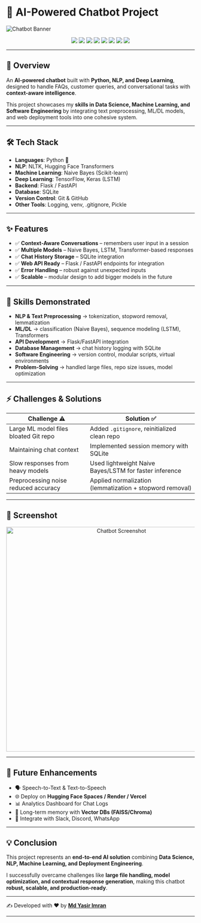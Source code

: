 # 🤖 AI-Powered Chatbot Project  

![Chatbot Banner](assets/chatbot-screenshot.png)  

<p align="center">
  <img src="https://img.shields.io/badge/Python-3.9-blue?logo=python" />
  <img src="https://img.shields.io/badge/TensorFlow-Deep%20Learning-orange?logo=tensorflow" />
  <img src="https://img.shields.io/badge/Keras-LSTM-red?logo=keras" />
  <img src="https://img.shields.io/badge/HuggingFace-Transformers-yellow?logo=huggingface" />
  <img src="https://img.shields.io/badge/NLTK-NLP-green?logo=python" />
  <img src="https://img.shields.io/badge/Flask-FastAPI-black?logo=flask" />
  <img src="https://img.shields.io/badge/SQLite-Database-blue?logo=sqlite" />
  <img src="https://img.shields.io/badge/GitHub-Version%20Control-lightgrey?logo=github" />
</p>  

---

## 🚀 Overview  
An **AI-powered chatbot** built with **Python, NLP, and Deep Learning**, designed to handle FAQs, customer queries, and conversational tasks with **context-aware intelligence**.  

This project showcases my **skills in Data Science, Machine Learning, and Software Engineering** by integrating text preprocessing, ML/DL models, and web deployment tools into one cohesive system.  

---

## 🛠️ Tech Stack  

- **Languages**: Python 🐍  
- **NLP**: NLTK, Hugging Face Transformers  
- **Machine Learning**: Naive Bayes (Scikit-learn)  
- **Deep Learning**: TensorFlow, Keras (LSTM)  
- **Backend**: Flask / FastAPI  
- **Database**: SQLite  
- **Version Control**: Git & GitHub  
- **Other Tools**: Logging, venv, .gitignore, Pickle  

---

## ✨ Features  

- ✅ **Context-Aware Conversations** – remembers user input in a session  
- ✅ **Multiple Models** – Naive Bayes, LSTM, Transformer-based responses  
- ✅ **Chat History Storage** – SQLite integration  
- ✅ **Web API Ready** – Flask / FastAPI endpoints for integration  
- ✅ **Error Handling** – robust against unexpected inputs  
- ✅ **Scalable** – modular design to add bigger models in the future  

---

## 🧠 Skills Demonstrated  

- **NLP & Text Preprocessing** → tokenization, stopword removal, lemmatization  
- **ML/DL** → classification (Naive Bayes), sequence modeling (LSTM), Transformers  
- **API Development** → Flask/FastAPI integration  
- **Database Management** → chat history logging with SQLite  
- **Software Engineering** → version control, modular scripts, virtual environments  
- **Problem-Solving** → handled large files, repo size issues, model optimization  

---

## ⚡ Challenges & Solutions  

| Challenge ⚠️ | Solution ✅ |
|--------------|------------|
| Large ML model files bloated Git repo | Added `.gitignore`, reinitialized clean repo |
| Maintaining chat context | Implemented session memory with SQLite |
| Slow responses from heavy models | Used lightweight Naive Bayes/LSTM for faster inference |
| Preprocessing noise reduced accuracy | Applied normalization (lemmatization + stopword removal) |

---

## 📸 Screenshot  

<p align="center">
  <img src="assets/chatbot-screenshot.png" width="600px" alt="Chatbot Screenshot"/>
</p>  

---

## 🌟 Future Enhancements  

- 🗣️ Speech-to-Text & Text-to-Speech  
- 🌐 Deploy on **Hugging Face Spaces / Render / Vercel**  
- 📊 Analytics Dashboard for Chat Logs  
- 🧩 Long-term memory with **Vector DBs (FAISS/Chroma)**  
- 🤝 Integrate with Slack, Discord, WhatsApp  

---

## 💡 Conclusion  

This project represents an **end-to-end AI solution** combining **Data Science, NLP, Machine Learning, and Deployment Engineering**.  

I successfully overcame challenges like **large file handling, model optimization, and contextual response generation**, making this chatbot **robust, scalable, and production-ready**.  

---

✍️ Developed with ❤️ by **[Md Yasir Imran](https://github.com/mdyasirimran)**  

---
